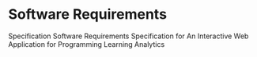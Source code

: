 # Software Requirements
Specification
Software Requirements
Specification
for
An Interactive Web Application
for Programming Learning
Analytics
